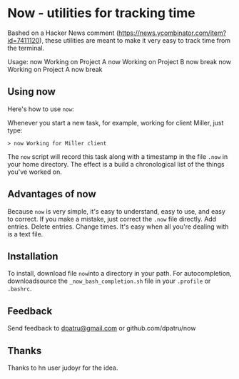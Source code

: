 Now  - utilities for tracking time
=

Bashed on a Hacker News comment (<https://news.ycombinator.com/item?id=7411120>), these utilities are meant to make it very easy to track time from the terminal.

Usage:
  now Working on Project A 
  now Working on Project B
  now break 
  now Working on Project A 
  now break 

Using now
-----------

Here's how to use `now`:

Whenever you start a new task, for example, working for client Miller,
just type:

    > now Working for Miller client

The `now` script will record this task along with a timestamp in the
file `.now` in your home directory. The effect is a build a
chronological list of the things you've worked on.

Advantages of now
---------------

Because `now` is very simple, it's easy to understand, easy to use, and easy to correct. If you make a mistake, just correct the `.now` file directly. Add entries. Delete entries. Change times. It's easy when all you're dealing with is a text file.

Installation
---

To install, download file `now`into a directory in your path.  For
autocompletion, downloadsource the `_now_bash_completion.sh` file in your `.profile` or
`.bashrc`.

Feedback
----

Send feedback to dpatru@gmail.com or github.com/dpatru/now


Thanks
------

Thanks to hn user judoyr for the idea. 


